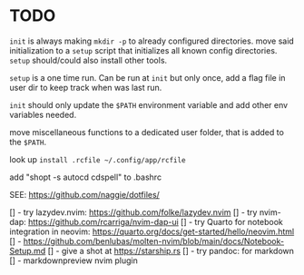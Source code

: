 # TODO

`init` is always making `mkdir -p` to already configured directories.
move said initialization to a `setup` script that initializes all known config directories.
`setup` should/could also install other tools.

`setup` is a one time run.  Can be run at `init` but only once, add a flag file in user dir to keep track when was last run.

`init` should only update the `$PATH` environment variable and add other env variables needed.

move miscellaneous functions to a dedicated user folder, that is added to the `$PATH`.


look up `install .rcfile ~/.config/app/rcfile`

add "shopt -s autocd cdspell" to .bashrc

SEE: https://github.com/naggie/dotfiles/


[] - try lazydev.nvim: https://github.com/folke/lazydev.nvim
[] - try nvim-dap: https://github.com/rcarriga/nvim-dap-ui
[] - try Quarto for notebook integration in neovim: https://quarto.org/docs/get-started/hello/neovim.html
[] - https://github.com/benlubas/molten-nvim/blob/main/docs/Notebook-Setup.md
[] - give a shot at https://starship.rs
[] - try pandoc: for markdown
[] - markdownpreview nvim plugin
